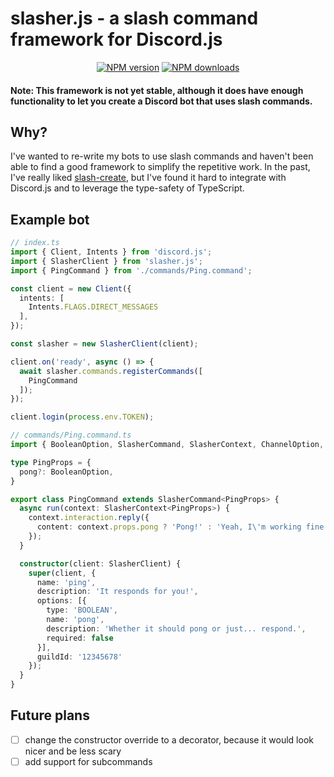 # slasher.js - a slash command framework for Discord.js
<div align="center">
  <a href="https://www.npmjs.com/package/slasher.js"><img src="https://img.shields.io/npm/v/slasher.js?maxAge=3600" alt="NPM version" /></a>
  <a href="https://www.npmjs.com/package/slasher.js"><img src="https://img.shields.io/npm/dt/slasher.js"
  alt="NPM downloads" /></a>
</div>

#### Note: This framework is not yet stable, although it does have enough functionality to let you create a Discord bot that uses slash commands.

## Why?
I've wanted to re-write my bots to use slash commands and haven't been able to find a good framework to simplify the repetitive work. In the past, I've really liked [slash-create](https://github.com/Snazzah/slash-create), but I've found it hard to integrate with Discord.js and to leverage the type-safety of TypeScript.

## Example bot
```ts
// index.ts
import { Client, Intents } from 'discord.js';
import { SlasherClient } from 'slasher.js';
import { PingCommand } from './commands/Ping.command';

const client = new Client({
  intents: [
    Intents.FLAGS.DIRECT_MESSAGES
  ],
});

const slasher = new SlasherClient(client);

client.on('ready', async () => {
  await slasher.commands.registerCommands([
    PingCommand
  ]);
});

client.login(process.env.TOKEN);
```

```ts
// commands/Ping.command.ts
import { BooleanOption, SlasherCommand, SlasherContext, ChannelOption, SlasherClient } from 'slasher.js';

type PingProps = {
  pong?: BooleanOption,
}

export class PingCommand extends SlasherCommand<PingProps> {
  async run(context: SlasherContext<PingProps>) {
    context.interaction.reply({
      content: context.props.pong ? 'Pong!' : 'Yeah, I\'m working fine.'
    });
  }

  constructor(client: SlasherClient) {
    super(client, {
      name: 'ping',
      description: 'It responds for you!',
      options: [{
        type: 'BOOLEAN',
        name: 'pong',
        description: 'Whether it should pong or just... respond.',
        required: false
      }],
      guildId: '12345678'
    });
  }
}
```

## Future plans
- [ ] change the constructor override to a decorator, because it would look nicer and be less scary
- [ ] add support for subcommands